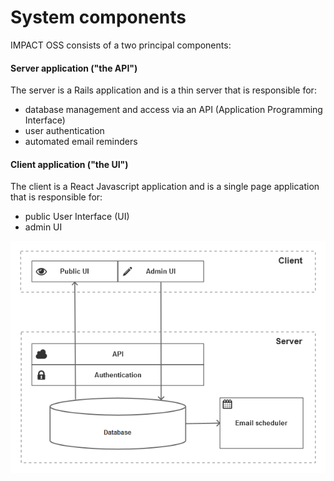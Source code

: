 # System components

IMPACT OSS consists of a two principal components:

#### Server application ("the API")

The server is a Rails application and is a thin server that is responsible for:
- database management and access via an API (Application Programming Interface)
- user authentication
- automated email reminders

#### Client application ("the UI")

The client is a React Javascript application and is a single page application that is responsible for:
- public User Interface (UI)
- admin UI

![](/assets/components.png)
